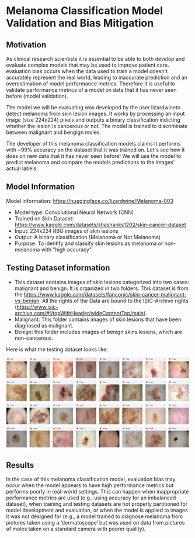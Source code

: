 # Melanoma Classification Model Validation and Bias Mitigation 
## Motivation
As clinical research scientists it is essential to be able to both develop and evaluate complex models that may be used to improve patient care. evaluation bias occurs when the data used to train a model doesn't accurately represent the real world, leading to inaccurate prediction and an overestimation of model performance metrics. Therefore it is useful to validate performance metrics of a model on data that it has never seen before (model validation).

The model we will be evaluating was developed by the user lizardwineto detect melanoma from skin lesion images. It works by processing an input image (size 224x224) pixels and outputs a binary classification indicting whether the lesion is cancerous or not. The model is trained to discriminate between malignant and bengign moles.

The developer of this melanoma classification models claims it performs with ~99% accuracy on the dataset that it was trained on. Let's see how it does on new data that it has never seen before! We will use the model to predict melanoma and compare the models predictions to the images' actual labels.

## Model Information
Model information: https://huggingface.co/lizardwine/Melanoma-003

- Model type: Convolutional Neural Network (CNN)
- Trained on Skin Dataset: https://www.kaggle.com/datasets/shashanks1202/skin-cancer-dataset
- Input: 224x224 RBG images of skin lesions
- Output: A binary classification (Melanoma or Not Melanoma)
- Purpose: To identify and classify skin lesions as melanoma or non-melanoma with "high accuracy".

## Testing Dataset information
- This dataset contains images of skin lesions categorized into two cases: malignant and benign. It is organized in two folders. This dataset is from the https://www.kaggle.com/datasets/fanconic/skin-cancer-malignant-vs-benign. All the rights of the Data are bound to the ISIC-Archive rights (https://www.isic-archive.com/#!/topWithHeader/wideContentTop/main).
- Malignant: This folder contains images of skin lesions that have been diagnosed as malignant.
- Benign: this folder includes images of benign skins lesions, which are non-cancerous.

Here is what the testing dataset looks like: 

<img src = "melanoma_pic3.png" width = "600">

## Results
In the case of this melanoma classification model, evaluation bias may occur when the model appears to have high performance metrics but performs poorly in real-world settings. This can happen when inappropriate performance metrics are used (e.g., using accuracy for an imbalanced dataset), when training and testing datasets are not properly partitioned for model development and evaluation, or when the model is applied to images it was not designed for (e.g., a model trained to diagnose melanoma from pictures taken using a ‘dermatoscope’ but was used on data from pictures of moles taken on a standard camera with poorer quality).
